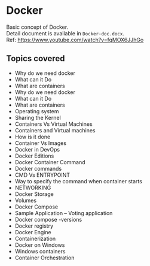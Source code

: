 # Docker
Basic concept of Docker.<br>
Detail document is available in `Docker-doc.docx`.<br>
Ref: https://www.youtube.com/watch?v=fqMOX6JJhGo

## Topics covered

- Why do we need docker
- What can it Do
- What are containers	
- Why do we need docker
- What can it Do
- What are containers
- Operating system
- Sharing the Kernel
- Containers Vs Virtual Machines
- Containers and Virtual machines
- How is it done
- Container Vs Images
- Docker in DevOps
- Docker Editions
- Docker Container Command
- Docker commands
- CMD Vs ENTRYPOINT
- Way to specify the command when container starts
- NETWORKING
- Docker Storage
- Volumes
- Docker Compose
- Sample Application – Voting application
- Docker compose -versions
- Docker registry
- Docker Engine
- Containerization
- Docker on Windows
- Windows containers
- Container Orchestration
